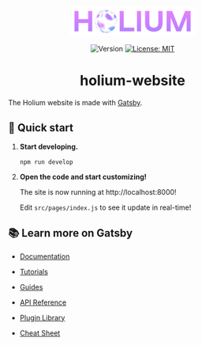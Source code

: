 <p align="center">
    <img alt="Holium" src="./src/images/logo.svg" width="256" />
</p>
<p align="center">
  <img alt="Version" src="https://img.shields.io/badge/version-1.0.0-blue.svg?cacheSeconds=2592000" />
  <a href="https://opensource.org/licenses/MIT" target="_blank">
    <img alt="License: MIT" src="https://img.shields.io/badge/License-MIT-yellow.svg" />
  </a>
</p>
<h1 align="center">holium-website</h1>

The Holium website is made with [Gatsby](https://www.gatsbyjs.com/).

## 🚀 Quick start

1. **Start developing.**

   ```shell
   npm run develop
   ```

2. **Open the code and start customizing!**

   The site is now running at http://localhost:8000!

   Edit `src/pages/index.js` to see it update in real-time!

## 📚 Learn more on Gatsby

- [Documentation](https://www.gatsbyjs.com/docs/?utm_source=starter&utm_medium=readme&utm_campaign=minimal-starter)

- [Tutorials](https://www.gatsbyjs.com/tutorial/?utm_source=starter&utm_medium=readme&utm_campaign=minimal-starter)

- [Guides](https://www.gatsbyjs.com/tutorial/?utm_source=starter&utm_medium=readme&utm_campaign=minimal-starter)

- [API Reference](https://www.gatsbyjs.com/docs/api-reference/?utm_source=starter&utm_medium=readme&utm_campaign=minimal-starter)

- [Plugin Library](https://www.gatsbyjs.com/plugins?utm_source=starter&utm_medium=readme&utm_campaign=minimal-starter)

- [Cheat Sheet](https://www.gatsbyjs.com/docs/cheat-sheet/?utm_source=starter&utm_medium=readme&utm_campaign=minimal-starter)

